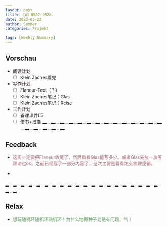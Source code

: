 ```yaml
---
layout: post
title: 【W】0522-0528
date: 2023-05-22
author: Sommer
categories: Projekt

tags: [Weekly Summary]
--- 
```


## Vorschau

- <font style="background:#fcf2f4">阅读计划</font>
  - [ ] Klein Zaches看完
- <font style="background:#fcf2f4">写作计划</font>
  - [ ] Flaneur-Text（？）
  - [ ] Klein Zaches笔记：Glas
  - [ ] Klein Zaches笔记：Reise
- <font style="background:#fcf2f4">工作计划</font>
  - [ ] 备课课件L5
  - [ ] 借书+扫描
▂﹍▂﹍▂﹍▂﹍▂﹍▂﹍▂﹍▂﹍▂﹍▂﹍▂﹍▂﹍▂﹍▂﹍▂﹍▂﹍▂﹍▂﹍▂

## Feedback

- <font style="color:#a66870">这周一定要把Flaneur收尾了，然后看看Glas能写多少。或者Glas先放一放写理论也ok。之前已经写了一部分内容了，这次主要是看看怎么梳理逻辑。</font>

- <font style="color:#a66870"></font>

▂﹍▂﹍▂﹍▂﹍▂﹍▂﹍▂﹍▂﹍▂﹍▂﹍▂﹍▂﹍▂﹍▂﹍▂﹍▂﹍▂﹍▂﹍▂﹍▂﹍▂﹍▂

## Relax

- <font style="color:#56925A">想玩随机环随机环随机环！为什么地图种子老是有问题，气！</font><br>
